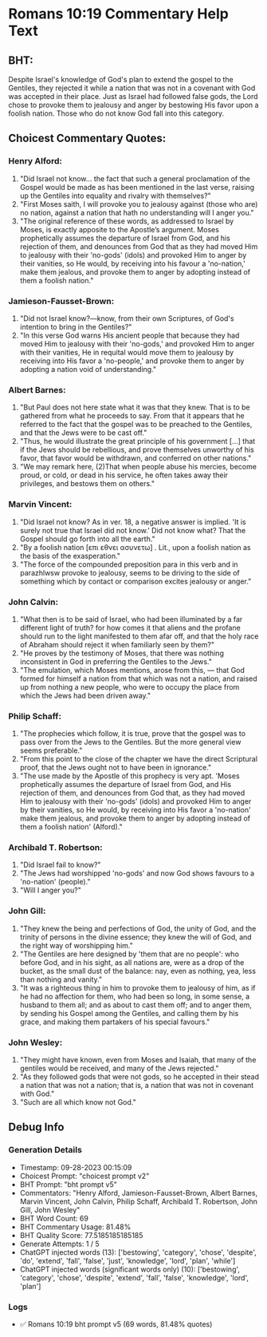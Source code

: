 # Romans 10:19 Commentary Help Text

## BHT:
Despite Israel's knowledge of God's plan to extend the gospel to the Gentiles, they rejected it while a nation that was not in a covenant with God was accepted in their place. Just as Israel had followed false gods, the Lord chose to provoke them to jealousy and anger by bestowing His favor upon a foolish nation. Those who do not know God fall into this category.

## Choicest Commentary Quotes:
### Henry Alford:
1. "Did Israel not know... the fact that such a general proclamation of the Gospel would be made as has been mentioned in the last verse, raising up the Gentiles into equality and rivalry with themselves?"
2. "First Moses saith, I will provoke you to jealousy against (those who are) no nation, against a nation that hath no understanding will I anger you."
3. "The original reference of these words, as addressed to Israel by Moses, is exactly apposite to the Apostle’s argument. Moses prophetically assumes the departure of Israel from God, and his rejection of them, and denounces from God that as they had moved Him to jealousy with their 'no-gods' (idols) and provoked Him to anger by their vanities, so He would, by receiving into his favour a 'no-nation,' make them jealous, and provoke them to anger by adopting instead of them a foolish nation."

### Jamieson-Fausset-Brown:
1. "Did not Israel know?—know, from their own Scriptures, of God's intention to bring in the Gentiles?" 
2. "In this verse God warns His ancient people that because they had moved Him to jealousy with their 'no-gods,' and provoked Him to anger with their vanities, He in requital would move them to jealousy by receiving into His favor a 'no-people,' and provoke them to anger by adopting a nation void of understanding."

### Albert Barnes:
1. "But Paul does not here state what it was that they knew. That is to be gathered from what he proceeds to say. From that it appears that he referred to the fact that the gospel was to be preached to the Gentiles, and that the Jews were to be cast off."
2. "Thus, he would illustrate the great principle of his government [...] that if the Jews should be rebellious, and prove themselves unworthy of his favor, that favor would be withdrawn, and conferred on other nations."
3. "We may remark here, (2)That when people abuse his mercies, become proud, or cold, or dead in his service, he often takes away their privileges, and bestows them on others."

### Marvin Vincent:
1. "Did Israel not know? As in ver. 18, a negative answer is implied. 'It is surely not true that Israel did not know.' Did not know what? That the Gospel should go forth into all the earth."
2. "By a foolish nation [επι εθνει ασυνετω] . Lit., upon a foolish nation as the basis of the exasperation."
3. "The force of the compounded preposition para in this verb and in parazhlwsw provoke to jealousy, seems to be driving to the side of something which by contact or comparison excites jealousy or anger."

### John Calvin:
1. "What then is to be said of Israel, who had been illuminated by a far different light of truth? for how comes it that aliens and the profane should run to the light manifested to them afar off, and that the holy race of Abraham should reject it when familiarly seen by them?"
2. "He proves by the testimony of Moses, that there was nothing inconsistent in God in preferring the Gentiles to the Jews."
3. "The emulation, which Moses mentions, arose from this, — that God formed for himself a nation from that which was not a nation, and raised up from nothing a new people, who were to occupy the place from which the Jews had been driven away."

### Philip Schaff:
1. "The prophecies which follow, it is true, prove that the gospel was to pass over from the Jews to the Gentiles. But the more general view seems preferable."
2. "From this point to the close of the chapter we have the direct Scriptural proof, that the Jews ought not to have been in ignorance."
3. "The use made by the Apostle of this prophecy is very apt. 'Moses prophetically assumes the departure of Israel from God, and His rejection of them, and denounces from God that, as they had moved Him to jealousy with their 'no-gods' (idols) and provoked Him to anger by their vanities, so He would, by receiving into His favor a 'no-nation' make them jealous, and provoke them to anger by adopting instead of them a foolish nation' (Alford)."

### Archibald T. Robertson:
1. "Did Israel fail to know?"
2. "The Jews had worshipped 'no-gods' and now God shows favours to a 'no-nation' (people)."
3. "Will I anger you?"

### John Gill:
1. "They knew the being and perfections of God, the unity of God, and the trinity of persons in the divine essence; they knew the will of God, and the right way of worshipping him."
2. "The Gentiles are here designed by 'them that are no people': who before God, and in his sight, as all nations are, were as a drop of the bucket, as the small dust of the balance: nay, even as nothing, yea, less than nothing and vanity."
3. "It was a righteous thing in him to provoke them to jealousy of him, as if he had no affection for them, who had been so long, in some sense, a husband to them all; and as about to cast them off; and to anger them, by sending his Gospel among the Gentiles, and calling them by his grace, and making them partakers of his special favours."

### John Wesley:
1. "They might have known, even from Moses and Isaiah, that many of the gentiles would be received, and many of the Jews rejected."
2. "As they followed gods that were not gods, so he accepted in their stead a nation that was not a nation; that is, a nation that was not in covenant with God."
3. "Such are all which know not God."


## Debug Info
### Generation Details
- Timestamp: 09-28-2023 00:15:09
- Choicest Prompt: "choicest prompt v2"
- BHT Prompt: "bht prompt v5"
- Commentators: "Henry Alford, Jamieson-Fausset-Brown, Albert Barnes, Marvin Vincent, John Calvin, Philip Schaff, Archibald T. Robertson, John Gill, John Wesley"
- BHT Word Count: 69
- BHT Commentary Usage: 81.48%
- BHT Quality Score: 77.5185185185185
- Generate Attempts: 1 / 5
- ChatGPT injected words (13):
	['bestowing', 'category', 'chose', 'despite', 'do', 'extend', 'fall', 'false', 'just', 'knowledge', 'lord', 'plan', 'while']
- ChatGPT injected words (significant words only) (10):
	['bestowing', 'category', 'chose', 'despite', 'extend', 'fall', 'false', 'knowledge', 'lord', 'plan']

### Logs
- ✅ Romans 10:19 bht prompt v5 (69 words, 81.48% quotes)